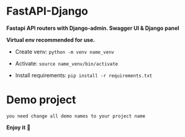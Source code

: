 # FastAPI-Django

**Fastapi API routers with Django-admin. Swagger UI &amp; Django panel**

__Virtual env recommended for use.__

* Create venv: `python -m venv name_venv`

* Activate: `source name_venv/bin/activate`

* Install requirements: `pip install -r requirements.txt`

# Demo project
    you need change all demo names to your project name

__Enjoy it__ :partying_face: